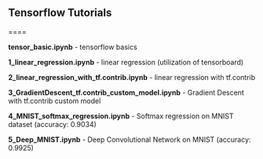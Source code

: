 ## Tensorflow Tutorials
====

**tensor_basic.ipynb** - tensorflow basics

**1_linear_regression.ipynb** - linear regression (utilization of tensorboard)

**2_linear_regression_with_tf.contrib.ipynb** - linear regression with tf.contrib

**3_GradientDescent_tf.contrib_custom_model.ipynb** - Gradient Descent with tf.contrib custom model

**4_MNIST_softmax_regression.ipynb** - Softmax regression on MNIST dataset (accuracy: 0.9034)

**5_Deep_MNIST.ipynb** - Deep Convolutional Network on MNIST (accuracy: 0.9925)
